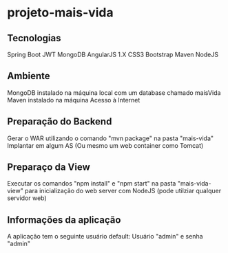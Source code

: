 # projeto-mais-vida

## Tecnologias

Spring Boot
JWT
MongoDB
AngularJS 1.X
CSS3
Bootstrap
Maven
NodeJS

## Ambiente
MongoDB instalado na máquina local com um database chamado maisVida
Maven instalado na máquina
Acesso à Internet

## Preparação do Backend
Gerar o WAR utilizando o comando "mvn package" na pasta "mais-vida"
Implantar em algum AS (Ou mesmo um web container como Tomcat)

## Preparaço da View
Executar os comandos "npm install" e "npm start" na pasta "mais-vida-view" para inicialização do web server com NodeJS (pode utilziar qualquer servidor web)


## Informações da aplicação
A aplicação tem o seguinte usuário default: Usuário "admin" e senha "admin"
